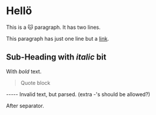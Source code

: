 # Hellö

This is a 🐱 paragraph.
It has two lines.

This paragraph has just one line but a [link](structure).


## Sub-Heading with _italic_ bit

With *bold* text.

> Quote
block

----- Invalid text, but parsed. (extra -'s should be allowed?)
 
After separator.
